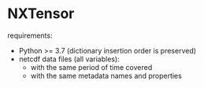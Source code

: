 # NXTensor

requirements:
- Python >= 3.7 (dictionary insertion order is preserved)
- netcdf data files (all variables):
    - with the same period of time covered
    - with the same metadata names and properties
